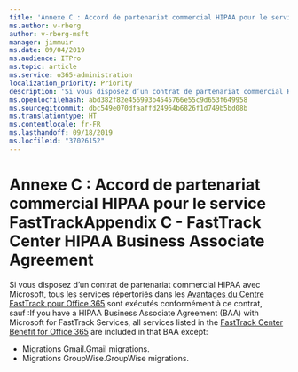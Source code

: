 ```yaml
---
title: 'Annexe C : Accord de partenariat commercial HIPAA pour le service FastTrack'
ms.author: v-rberg
author: v-rberg-msft
manager: jimmuir
ms.date: 09/04/2019
ms.audience: ITPro
ms.topic: article
ms.service: o365-administration
localization_priority: Priority
description: 'Si vous disposez d’un contrat de partenariat commercial HIPAA avec Microsoft pour les services FastTrack, tous les services répertoriés dans le FastTrack Center Benefit for Office 365 sont inclus dans ce contrat sauf :'
ms.openlocfilehash: abd382f82e456993b4545766e55c9d653f649958
ms.sourcegitcommit: dbc549e070dfaaffd24964b6826f1d749b5bd08b
ms.translationtype: HT
ms.contentlocale: fr-FR
ms.lasthandoff: 09/18/2019
ms.locfileid: "37026152"
---
```

# <a name="appendix-c---fasttrack-center-hipaa-business-associate-agreement"></a><span data-ttu-id="15d3f-103">Annexe C : Accord de partenariat commercial HIPAA pour le service FastTrack</span><span class="sxs-lookup"><span data-stu-id="15d3f-103">Appendix C - FastTrack Center HIPAA Business Associate Agreement</span></span>

<span data-ttu-id="15d3f-104">Si vous disposez d’un contrat de partenariat commercial HIPAA avec Microsoft, tous les services répertoriés dans les [Avantages du Centre FastTrack pour Office 365](O365-fasttrack-benefit-for-office-365.md) sont exécutés conformément à ce contrat, sauf :</span><span class="sxs-lookup"><span data-stu-id="15d3f-104">If you have a HIPAA Business Associate Agreement (BAA) with Microsoft for FastTrack Services, all services listed in the [FastTrack Center Benefit for Office 365](O365-fasttrack-benefit-for-office-365.md) are included in that BAA except:</span></span> 
  
- <span data-ttu-id="15d3f-105">Migrations Gmail.</span><span class="sxs-lookup"><span data-stu-id="15d3f-105">Gmail migrations.</span></span>   
- <span data-ttu-id="15d3f-106">Migrations GroupWise.</span><span class="sxs-lookup"><span data-stu-id="15d3f-106">GroupWise migrations.</span></span>
    

